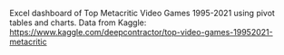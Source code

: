 Excel dashboard of Top Metacritic Video Games 1995-2021 using pivot tables and charts. 
Data from Kaggle: https://www.kaggle.com/deepcontractor/top-video-games-19952021-metacritic
